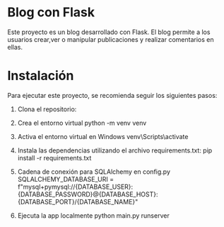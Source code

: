 # Blog con Flask

Este proyecto es un blog desarrollado con Flask.
El blog permite a los usuarios crear,ver o manipular publicaciones y realizar comentarios en ellas.

# Instalación

Para ejecutar este proyecto, se recomienda seguir los siguientes pasos:

1. Clona el repositorio:

2. Crea el entorno virtual
python -m venv venv
     
3. Activa el entorno virtual en Windows
venv\Scripts\activate

4. Instala las dependencias utilizando el archivo requirements.txt:
pip install -r requirements.txt

5. Cadena de conexión para SQLAlchemy en config.py
SQLALCHEMY_DATABASE_URI = f"mysql+pymysql://{DATABASE_USER}:{DATABASE_PASSWORD}@{DATABASE_HOST}:{DATABASE_PORT}/{DATABASE_NAME}"

6. Ejecuta la app localmente
python main.py runserver
